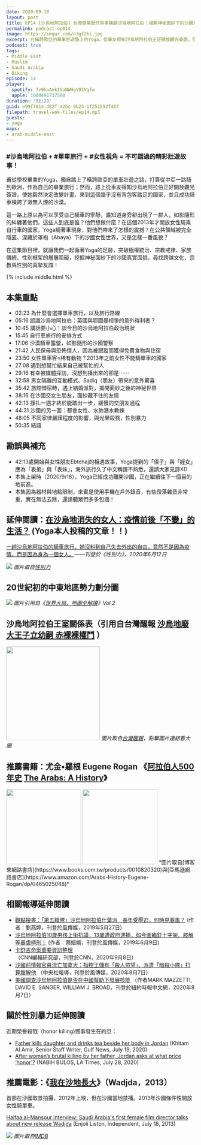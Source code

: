 ```yaml
---
date: 2020-09-18
layout: post
title: EP14 [沙烏地阿拉伯] 台灣查某囡仔單車橫越沙烏地阿拉伯！揭開神秘面紗下的沙國女性世界 ft. 單車背包客Yoga
permalink: podcast-ep014
image: https://imgur.com/n3gfZki.jpg
excerpt: 在橫跨歐亞的單車壯遊路上的Yoga，從車友得知沙烏地阿拉伯正好開放觀光簽證，便毅然決定改變計畫，來到這個幾乎沒有背包客踏足的國家，並且成功騎車橫跨了渺無人煙的沙漠。在這集節目裡，就讓我們一起循著Yoga的足跡，突破極權統治、宗教戒律、家族傳統、性別框架的層層阻礙，挖掘神秘面紗下的沙國真實面貌，尋找跨越文化、宗教與性別的真摯友誼！
podcast: true
tags:
- Middle East
- Muslim
- Saudi Arabia
- Biking
episode: 14
player:
  spotify: 7v9hnAmkISaNWHgV9IVgfw
  apple: 1000491737508
duration: '51:21'
guid: e99f7614-d82f-42bc-9b23-1f251592f487
filepath: travel-wok-files/ep14.mp3
guests:
- yoga
maps:
- arab-middle-east
---
```


### #沙烏地阿拉伯 + #單車旅行 + #女性視角 = 不可錯過的精彩壯遊故事！

甫從學校畢業的Yoga，獨自踏上了橫跨歐亞的單車壯遊之路，打算從中亞一路騎到歐洲，作為自己的畢業旅行；然而，路上從車友得知沙烏地阿拉伯正好開放觀光簽證，使她毅然決定改變計畫，來到這個幾乎沒有背包客踏足的國家，並且成功騎車橫跨了渺無人煙的沙漠。

這一路上原以為可以享受自己騎車的寧靜，誰知道身旁卻出現了一群人，如影隨形的糾纏著他們，這些人到底是誰？他們想做什麼？在這個2013年才開放女性騎乘自行車的國家，Yoga騎著車現身，對他們帶來了怎樣的震撼？在公共領域被完全隱匿、深藏於罩袍（Abaya）下的沙國女性世界，又是怎樣一番風貌？

在這集節目裡，就讓我們一起循著Yoga的足跡，突破極權統治、宗教戒律、家族傳統、性別框架的層層阻礙，挖掘神秘面紗下的沙國真實面貌，尋找跨越文化、宗教與性別的真摯友誼！



{% include middle.html %}

## 本集重點

* 02:23 為什麼會選擇單車旅行，以及旅行路線
* 05:16 認識沙烏地阿拉伯：英國與鄂圖曼相爭的意外得利者？
* 10:45 講話要小心！談今日的沙烏地阿拉伯政治現狀
* 15:45 自行車旅行的安排方式
* 17:06 沙漠騎車露營，如影隨形的沙國警察
* 21:42 人民保母與恐怖情人，因為被跟蹤而獲得免費食物與住宿
* 23:50 女性單車客=稀有動物？2013年之前女性不能騎單車的國家
* 27:08 遇到想幫忙結果自己被幫忙的人
* 29:16 有幸被媒體採訪，沒想到播出來的卻是⋯⋯
* 32:58 男女隔離的互動模式、Sadiq（朋友）帶來的意外驚喜
* 35:42 旅館借宿時，遇上結婚派對，揭開面紗之後的神秘世界
* 38:16 在沙國交女生朋友，面紗藏不住的友情
* 42:13 掙扎一週才終於能踏出一步，緩慢的交朋友過程
* 44:31 沙國的另一面：都會女性、水肺潛水教練
* 48:05 不同家律嚴謹程度的影響，與光榮殺戮，性別暴力
* 50:35 結語

## 勘誤與補充

* 42:13處開始與女性朋友Ebtehaj的相遇故事，Yoga提到的「侄子」與「姪女」應為「表弟」與「表妹」，海外旅行久了中文稱謂不熟悉，還請大家見諒XD
* 本集上架時（2020/9/18），Yoga已經成功離開沙國，正在繼續往下一個目的地前進。
* 本集因為器材與地點限制，來賓是使用手機在戶外錄音，有些段落雜音非常重，實在無法去除，還請聽眾們多多包涵！

## 延伸閱讀：[在沙烏地消失的女人：疫情前後「不變」的生活？](https://womany.net/read/article/24582) (Yoga本人投稿的文章！！)

[一趟沙烏地阿拉伯的騎車旅行，她沒料到自己失去外出的自由，竟然不是因為疫情，而是因為身為一個女人。](https://womany.net/read/article/24582)*——刊登於《性別力》，2020年6月12日*

![](https://womany.net/cdn-cgi/image/w=800,fit=scale-down,f=auto/https://castle.womany.net/images/content/pictures/113015/content_womany_ying_mu_kuai_zhao_2020_06_12__shang_wu_9_18_49_1591924764-24956-0031-7713.png)
*圖片取自[性別力](https://womany.net/read/article/24582)*

## 20世紀初的中東地區勢力劃分圖

![](https://imgur.com/q4qj2Eo.jpg)
*圖片引用自《[世界大局，地圖全解讀](https://www.books.com.tw/products/0010822566)》Vol.2*

## 沙烏地阿拉伯王室關係表（引用自台灣醒報 [沙烏地廢大王子立幼嗣 赤裸裸權鬥](https://anntw.com/articles/20170621-hc3q) ）

<a href="https://anntw.com/articles/20170621-hc3q"><img src="http://i.imgur.com/J8LaK5m.png" style="width: 250px"></a>
*圖片取自[台灣醒報](https://anntw.com/articles/20170621-hc3q)，點擊圖片連結看大圖*

## 推薦書籍：尤金•羅根 Eugene Rogan 《[阿拉伯人500年史](https://www.books.com.tw/products/0010820320) [The Arabs: A History](https://www.amazon.com/Arabs-History-Eugene-Rogan/dp/0465025048)》

<img src="https://im1.book.com.tw/image/getImage?i=https://www.books.com.tw/img/001/082/03/0010820320.jpg&v=5ccbc107&w=600&h=600" style="width: 200px">
<img src="https://images-na.ssl-images-amazon.com/images/I/61T0IaM8m-L._SX330_BO1,204,203,200_.jpg" style="width: 200px">
*圖片取自[博客來網路書店](https://www.books.com.tw/products/0010820320)與[亞馬遜網路書店](https://www.amazon.com/Arabs-History-Eugene-Rogan/dp/0465025048)*

## 相關報導延伸閱讀

* [觀點投書：「第五縱隊」沙烏地阿拉伯什葉派　長年受壓迫，何時見春風？](https://www.storm.mg/article/1307050) (作者：劉燕婷，刊登於風傳媒，2019年5月27日)
* [沙烏地阿拉伯10歲男孩上街抗議，13歲遭政府逮捕，如今面臨釘十字架、肢解等暴虐極刑！](https://www.storm.mg/article/1368049) (作者：蔡娪嫣，刊登於風傳媒，2019年6月9日)
* [卡舒吉命案重要資訊整理](https://www.cnn.com/2019/01/10/middleeast/jamal-khashoggi-fast-facts/index.html) （CNN編輯研究部，刊登於CNN，2020年9月8日）
* [沙國前情報官員流亡加拿大：指控王儲有「殺人慾望」、派遣「暗殺小隊」打算肢解他](https://www.storm.mg/article/2922216) （中央社報導，刊登於風傳媒，2020年8月7日）
* [美國調查沙烏地阿拉伯是否在中國幫助下發展核能](https://cn.nytimes.com/usa/20200807/us-examines-saudi-nuclear-program/zh-hant/) （作者MARK MAZZETTI, DAVID E. SANGER, WILLIAM J. BROAD，刊登於紐約時報中文網，2020年8月7日）

## 關於性別暴力延伸閱讀

近期榮譽殺戮（honor killing)憾事發生在約旦：

* [Father kills daughter and drinks tea beside her body in Jordan](https://gulfnews.com/world/mena/father-kills-daughter-and-drinks-tea-beside-her-body-in-jordan-1.1595164364536) (Khitam Al Amir, Senior Staff Writer, Gulf News, July 19, 2020)
* [After woman’s brutal killing by her father, Jordan asks at what price ‘honor’?](https://www.latimes.com/world-nation/story/2020-07-28/jordan-honor-killing-protests-violence-against-women) (NABIH BULOS, LA Times, July 28, 2020)


## 推薦電影：《[我在沙地長大](https://www.imdb.com/title/tt2258858/)》（Wadjda，2013）

首部在沙國取景拍攝，2012年上映，但在沙國當地禁播。2013年沙國條件性開放女性騎單車。

[Haifaa al-Mansour interview: Saudi Arabia's first female film director talks about new release Wadjda](http://www.independent.co.uk/arts-entertainment/films/features/haifaa-al-mansour-interview-saudi-arabias-first-female-film-director-talks-about-new-release-wadjda-8717438.html) (Enjoli Liston, Independent, July 18, 2013)

![](https://m.media-amazon.com/images/M/MV5BMjI4MzMyNzM2Ml5BMl5BanBnXkFtZTgwNDQ5MDgwMDE@._V1_SY1000_CR0,0,673,1000_AL_.jpg)
*圖片取自[IMDB](https://www.imdb.com/title/tt2258858/)*

